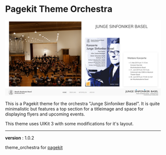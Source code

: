 # Pagekit Theme Orchestra
![Screenshot](./image.png)

This is a Pagekit theme for the orchestra "Junge Sinfoniker Basel". It is quite minimalistic but features a top section for a titleimage and space for displaying flyers and upcoming events.

This theme uses UIKit 3 with some modifications for it's layout.

----------
**version** : 1.0.2

theme_orchestra for [pagekit](https://pagekit.com)
